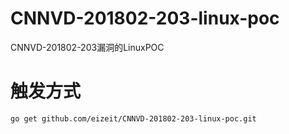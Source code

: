 # CNNVD-201802-203-linux-poc
CNNVD-201802-203漏洞的LinuxPOC

# 触发方式
`go get github.com/eizeit/CNNVD-201802-203-linux-poc.git`
